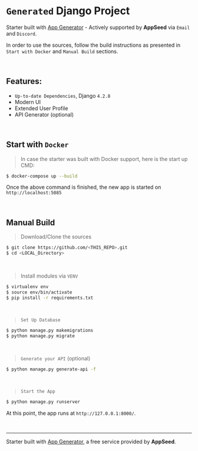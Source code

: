# `Generated` Django Project

Starter built with [App Generator](https://app-generator.dev/) - Actively supported by **AppSeed** via `Email` and `Discord`. 

In order to use the sources, follow the build instructions as presented in `Start with Docker` and `Manual Build` sections. 

<br />

## Features: 

- `Up-to-date Dependencies`, Django `4.2.8`
- Modern UI
- Extended User Profile 
- API Generator (optional)

<br />

## Start with `Docker`

> In case the starter was built with Docker support, here is the start up CMD:

```bash
$ docker-compose up --build
```

Once the above command is finished, the new app is started on `http://localhost:5085`

<br />

## Manual Build 

> Download/Clone the sources  

```bash
$ git clone https://github.com/<THIS_REPO>.git
$ cd <LOCAL_Directory>
```

<br />

> Install modules via `VENV`  

```bash
$ virtualenv env
$ source env/bin/activate
$ pip install -r requirements.txt
```

<br />

> `Set Up Database`

```bash
$ python manage.py makemigrations
$ python manage.py migrate
```

<br />

> `Generate your API` (optional) 

```bash
$ python manage.py generate-api -f
```

<br />

> `Start the App`

```bash
$ python manage.py runserver
```

At this point, the app runs at `http://127.0.0.1:8000/`. 

<br />

---
Starter built with [App Generator](https://app-generator.dev/), a free service provided by **AppSeed**.
